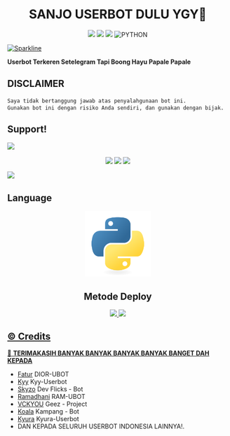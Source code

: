 <h1 align="center">SANJO USERBOT DULU YGY🥴</h1>

<p align="center">
    <a href="https://github.com/jookalem/SANJO-USERBOT/commits/DIOR-UBOT"><img 
src="https://img.shields.io/github/last-commit/jookalem/SANJO-USERBOT?color=ff0000&logo=github&logoColor=green&style=for-the-badge" /></a>
    <a href="https://github.com/DIORrios285/DIOR-UBOT"> <img 
src="https://img.shields.io/github/repo-size/jookalem/SANJO-USERBOT?logo=github&logoColor=green&style=for-the-badge" /></a>
    <a href="https://pypi.org/project/Telethon/"><img 
src="https://img.shields.io/pypi/v/telethon?color=important&label=telethon&logo=python&logoColor=green&style=for-the-badge" /></a>
    <img alt="PYTHON" src="https://img.shields.io/badge/PYTHON-v3.9.6-purple?style=for-the-badge&logo=appveyor&logoColor=green"/>
    </p>

[![Sparkline](https://stars.medv.io/jookalem/SANJO-USERBOT.svg)](https://stars.medv.io/jookalem/SANJO-USERBOT)

**Userbot Terkeren Setelegram Tapi Boong Hayu Papale Papale**

## DISCLAIMER

```
Saya tidak bertanggung jawab atas penyalahgunaan bot ini.
Gunakan bot ini dengan risiko Anda sendiri, dan gunakan dengan bijak.
```

## Support!
</p>
<img src="https://user-images.githubusercontent.com/73097560/115834477-dbab4500-a447-11eb-908a-139a6edaec5c.gif">
    <p align="center"> 
    <a href="https://t.me/sanjosupportt" target="blank"><img src="https://img.icons8.com/nolan/55/telegram-app.png" /></a>
    <a href="https://t.me/notturarea" target="blank"><img src="https://img.icons8.com/nolan/55/telegram-app.png" /></a>
    <a href="https://instagram.com/ikhsantarjo" target="blank"><img src="https://img.icons8.com/nolan/55/instagram-new.png" /></a>
</p>
<img src="https://user-images.githubusercontent.com/73097560/115834477-dbab4500-a447-11eb-908a-139a6edaec5c.gif">

## Language
<p align="center"> 
<a 
href="https://www.python.org" target="_blank"> <img 
src="https://raw.githubusercontent.com/devicons/devicon/master/icons/python/python-original.svg" alt="python" width="150" height="150"/> 
</a> </p>

<h2 align="center">
   Metode Deploy
</h2>

<p align="center">
<a href="https://dashboard.heroku.com/new?template=https://github.com/jookalem/SANJO-USERBOT"><img src="https://img.shields.io/badge/Deploy%20To%20Heroku-blueviolet?style=for-the-badge&logo=heroku" width="250""/</a>  
<a href="https://telegram.dog/XTZ_HerokuBot?start=am9va2FsZW0vU0FOSk8tVVNFUkJPVCBKT08tVVNFUkJPVA"><img src="https://img.shields.io/badge/Deploy%20Via%20Telegram-blue?style=for-the-badge&logo=telegram" width="250""/</a>  </p>

## © Credits

🙏 **TERIMAKASIH BANYAK BANYAK BANYAK BANYAK BANGET DAH KEPADA**
*   [Fatur](https://github.com/DIORros285/DIOR-UBOT) DIOR-UBOT 
*   [Kyy](https://github.com/muhammadrizky16/KyyUserbot) Kyy-Userbot
*   [Skyzo](https://github.com/ridho17-ind/SkyzoMusicBot)    Dev Flicks - Bot
*   [Ramadhani](https://github.com/ramadhani892/RAM-UBOT) RAM-UBOT
*   [VCKYOU](https://github.com/Vckyou/Geez-Project)    Geez - Project
*   [Koala](https://github.com/ManusiaRakitan/Kampang-Bot)    Kampang - Bot
*   [Kyura](https://github.com/Kyuraxp/kyura-userbot) Kyura-Userbot
*   DAN KEPADA SELURUH USERBOT INDONESIA LAINNYA!.
